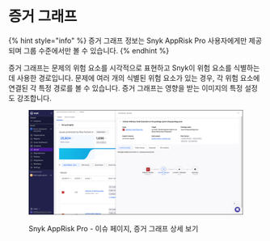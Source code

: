 # 증거 그래프

{% hint style="info" %}
증거 그래프 정보는 Snyk AppRisk Pro 사용자에게만 제공되며 그룹 수준에서만 볼 수 있습니다.
{% endhint %}

증거 그래프는 문제의 위험 요소를 시각적으로 표현하고 Snyk이 위험 요소를 식별하는 데 사용한 경로입니다. 문제에 여러 개의 식별된 위험 요소가 있는 경우, 각 위험 요소에 연결된 각 특정 경로를 볼 수 있습니다. 증거 그래프는 영향을 받는 이미지의 특정 설정도 강조합니다.

<figure><img src="../../../.gitbook/assets/image (454).png" alt="Snyk AppRisk Pro - Issues page, Evidence graph detailed view"><figcaption><p>Snyk AppRisk Pro - 이슈 페이지, 증거 그래프 상세 보기</p></figcaption></figure>
